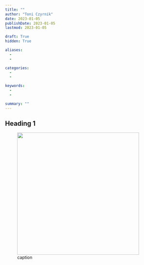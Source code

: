 ```yaml
---
title: ""
author: "Toni Czyrnik"
date: 2023-01-05
publishDate: 2023-01-05
lastmod: 2023-01-05

draft: True
hidden: True

aliases:
  - 
  - 

categories:
  - 
  - 

keywords:
  - 
  - 

summary: ""
---
```


## Heading 1

<figure>
	<img src="./name.jpeg" alt="" height=auto width="400"/>
	<figcaption>caption</figcaption>
</figure>